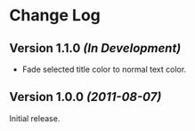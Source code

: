 Change Log
==========

Version 1.1.0 *(In Development)*
--------------------------------

 * Fade selected title color to normal text color.


Version 1.0.0 *(2011-08-07)*
----------------------------

Initial release.
